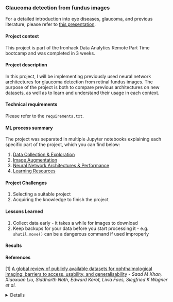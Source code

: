 ### Glaucoma detection from fundus images
For a detailed introduction into eye diseases, glaucoma, and previous literature, please refer to [this presentation](link-to-presentation-on-GitHub).

#### Project context
This project is part of the Ironhack Data Analytics Remote Part Time bootcamp and was completed in 3 weeks.

#### Project description
In this project, I will be implementing previously used neural network architectures for glaucoma detection from retinal fundus images. The purpose of the project is both to compare previous architectures on new datasets, as well as to learn and understand their usage in each context.

#### Technical requirements
Please refer to the `requirements.txt`.

#### ML process summary
The project was separated in multiple Jupyter notebooks explaining each specific part of the project, which you can find below:

1. [Data Collection & Exploration]()
2. [Image Augmentation]()
3. [Neural Network Architectures & Performance]()
4. [Learning Resources]()

#### Project Challenges 
1. Selecting a suitable project
2. Acquiring the knowledge to finish the project

#### Lessons Learned
1. Collect data early - it takes a while for images to download
2. Keep backups for your data before you start processing it - e.g. `shutil.move()` can be a dangerous command if used improperly

#### Results

#### References
[1] [A global review of publicly available datasets for ophthalmological imaging: barriers to access, usability, and generalisability](https://www.thelancet.com/journals/landig/article/PIIS2589-7500(20)30240-5/fulltext) - *Saad M Khan, Xiaoxuan Liu, Siddharth Nath, Edward Korot, Livia Faes, Siegfried K Wagner et al.*

<details>
# Acknowledgements

Thank you Xisca & Arek for the support, inspiration, and encouragement throughout the bootcamp and especially during the final project :star:
</details>
